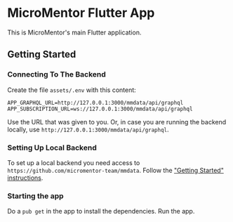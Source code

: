 # MicroMentor Flutter App

This is MicroMentor's main Flutter application. 

## Getting Started

### Connecting To The Backend

Create the file `assets/.env` with this content:

    APP_GRAPHQL_URL=http://127.0.0.1:3000/mmdata/api/graphql
    APP_SUBSCRIPTION_URL=ws://127.0.0.1:3000/mmdata/api/graphql

Use the URL that was given to you. Or, in case you are running the
backend locally, use `http://127.0.0.1:3000/mmdata/api/graphql`.

### Setting Up Local Backend

To set up a local backend you need access to `https://github.com/micromentor-team/mmdata`. 
Follow the ["Getting Started" instructions](https://github.com/micromentor-team/mmdata/blob/main/docs/getting-started.md).

### Starting the app

Do a `pub get` in the app to install the dependencies.
Run the app.  
